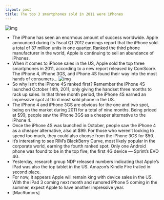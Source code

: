 ```yaml
---
layout: post
title: The top 3 smartphones sold in 2011 were iPhones
---
```

![img](http://media.idownloadblog.com/wp-content/uploads/2012/02/white-iPhone-4s.jpg)
* The iPhone has seen an enormous amount of success worldwide. Apple announced during its fiscal Q1 2012 earnings report that the iPhone sold a total of 37 million units in one quarter. Ranked the third phone manufacturer in the world, Apple is continuing to sell an abundance of iPhones.
* When it comes to iPhone sales in the US, Apple sold the top three smartphones in 2011, according to a new report released by ComScore. The iPhone 4, iPhone 3GS, and iPhone 4S found their way into the most hands of consumers…
![img](http://media.idownloadblog.com/wp-content/uploads/2012/02/iphonetopsales.jpeg)
* So why isn’t the iPhone 4S ranked first? Remember the iPhone 4S launched October 14th, 2011, only giving the handset three months to rack up sales. In that three month period, the iPhone 4S earned an impressive spot at third most sold phone in the US.
* The iPhone 4 and iPhone 3GS are obvious for the one and two spot, being on the market during 2011 for a total of nine months. Being priced at $99, people saw the iPhone 3GS as a cheaper alternative to the iPhone 4.
* Once the iPhone 4S was launched in October, people saw the iPhone 4 as a cheaper alternative, also at $99. For those who weren’t looking to spend too much, they could also choose from the iPhone 3GS for $50.
* It’s interesting to see RIM’s BlackBerry Curve, most likely popular in the corporate world, earning the fourth ranked spot. Only one Android phone was found to be in the top five, the first 4G device — Sprint’s EVO 4G.
* Yesterday, research group NDP released numbers indicating that Apple’s iPad was also the top tablet in the US. Amazon’s Kindle Fire trailed in second place.
* For now, it appears Apple will remain king with device sales in the US. With the iPad 3 coming next month and rumored iPhone 5 coming in the summer, expect Apple to have another impressive year.
* [MacRumors]

